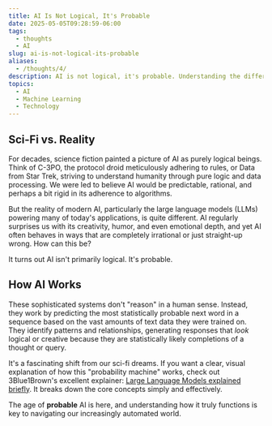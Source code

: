 ```yaml
---
title: AI Is Not Logical, It's Probable
date: 2025-05-05T09:28:59-06:00
tags:
  - thoughts
  - AI
slug: ai-is-not-logical-its-probable
aliases:
  - /thoughts/4/
description: AI is not logical, it's probable. Understanding the difference is key to navigating our increasingly automated world.
topics:
  - AI
  - Machine Learning
  - Technology
---
```


## Sci-Fi vs. Reality

For decades, science fiction painted a picture of AI as purely logical beings. Think of C-3PO, the protocol droid meticulously adhering to rules, or Data from Star Trek, striving to understand humanity through pure logic and data processing. We were led to believe AI would be predictable, rational, and perhaps a bit rigid in its adherence to algorithms.

But the reality of modern AI, particularly the large language models (LLMs) powering many of today's applications, is quite different. AI regularly surprises us with its creativity, humor, and even emotional depth, and yet AI often behaves in ways that are completely irrational or just straight-up wrong. How can this be? 

It turns out AI isn't primarily logical. It's probable.

## How AI Works
These sophisticated systems don't "reason" in a human sense. Instead, they work by predicting the most statistically probable next word in a sequence based on the vast amounts of text data they were trained on. They identify patterns and relationships, generating responses that *look* logical or creative because they are statistically likely completions of a thought or query.

It's a fascinating shift from our sci-fi dreams. If you want a clear, visual explanation of how this "probability machine" works, check out 3Blue1Brown's excellent explainer: [Large Language Models explained briefly](https://www.3blue1brown.com/lessons/mini-llm). It breaks down the core concepts simply and effectively.

The age of **probable** AI is here, and understanding how it truly functions is key to navigating our increasingly automated world.

